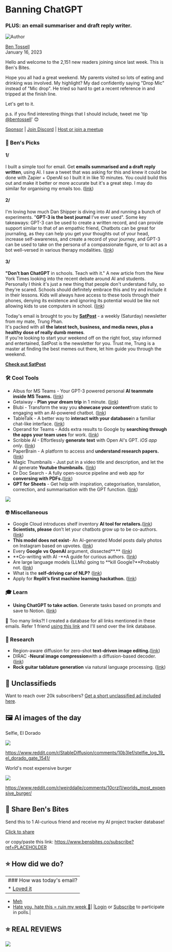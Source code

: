 # Banning ChatGPT

### PLUS: an email summariser and draft reply writer.

![Author](https://media.beehiiv.com/cdn-cgi/image/fit=scale-down,format=auto,onerror=redirect,quality=80/uploads/user/profile_picture/fc858b4d-39e3-4be1-abf4-2b55504e21a2/thumb_uJ4UYake_400x400.jpg)

[Ben Tossell](https://www.twitter.com/bentossell)\
January 16, 2023

Hello and welcome to the 2,151 new readers joining since last week. This is Ben's Bites.

Hope you all had a great weekend. My parents visited so lots of eating and drinking was involved. My highlight? My dad confidently saying "Drop Mic" instead of "Mic drop". He tried so hard to get a recent reference in and tripped at the finish line.

Let's get to it.

p.s. if you find interesting things that I should include, tweet me 'tip [@bentossell](https://twitter.com/bentossell)' 😊

[Sponsor](https://sponsor.bensbites.co/) | [Join Discord](https://discord.gg/qd92NKjDdE) | [Host or join a meetup](https://meetups.bensbites.co/)

### 🤌 Ben's Picks

#### 1/

I built a simple tool for email. Get **emails summarised and a draft reply written**, using AI. I saw a tweet that was asking for this and knew it could be done with Zapier + OpenAI so I built it in like 10 minutes. You could build this out and make it better or more accurate but it's a great step. I may do similar for organising my emails too. ([link](https://twitter.com/bentossell/status/1614583964282281984))

#### 2/

I'm loving how much Dan Shipper is diving into AI and running a bunch of experiments. "**GPT-3 is the best journal** I’ve ever used". Some key takeaways: GPT-3 can be used to create a written record, and can provide support similar to that of an empathic friend, Chatbots can be great for journaling, as they can help you get your thoughts out of your head, increase self-awareness, and create a record of your journey, and GPT-3 can be used to take on the persona of a compassionate figure, or to act as a bot well-versed in various therapy modalities. ([<u>link</u>](https://every.to/superorganizers/gpt-3-is-the-best-journal-you-ve-ever-used))

#### 3/

**"Don’t ban ChatGPT** in schools. Teach with it." A new article from the New York Times looking into the recent debate around AI and students. Personally I think it's just a new thing that people don't understand fully, so they're scared. Schools should definitely embrace this and try and include it in their lessons. Kids will always have access to these tools through their phones, denying its existence and ignoring its potential would be like not allowing kids to use computers in school. ([<u>link</u>](https://www.nytimes.com/2023/01/12/technology/chatgpt-schools-teachers.html))

Today's email is brought to you by **[SatPost](https://trungphan.substack.com/subscribe)** - a weekly (Saturday) newsletter from my mate, Trung Phan.\
It's packed with all **the latest tech, business, and media news, plus a healthy dose of really dumb memes**.\
If you're looking to start your weekend off on the right foot, stay informed and entertained, SatPost is the newsletter for you. Trust me, Trung is a master at finding the best memes out there, let him guide you through the weekend.

**[Check out SatPost](https://trungphan.substack.com/subscribe)**

### 🛠️ Cool Tools

- Albus for MS Teams - Your GPT-3 powered personal **AI teammate inside MS Teams.** ([<u>link</u>](https://www.producthunt.com/posts/albus-for-ms-teams))
- Getaiway - **Plan your dream trip** in 1 minute. ([<u>link</u>](https://getaiway.com/))
- Blubi - Transform the way you **showcase your content**from static to engaging with an AI-powered chatbot. ([<u>link</u>](http://blubi.ai/))
- TableTalk - A better way to **interact with your database**in a familiar chat-like interface. ([<u>link</u>](https://www.tabletalk.ai/))
- Operand for Teams - Adds extra results to Google by **searching through the apps your team uses** for work. ([<u>link</u>](https://operand.ai/teams))
- Scribble AI - Effortlessly **generate** **text** with Open AI's GPT. *iOS app only*. ([link](https://apps.apple.com/us/app/scribble-ai/id1662081018))
- PaperBrain - A platform to access and **understand research papers.**([<u>link</u>](https://twitter.com/nawed2611/status/1613990459734626304))
- Magic Thumbnails - Just put in a video title and description, and let the AI generate **Youtube thumbnails.** ([<u>link</u>](https://twitter.com/roxcodes/status/1614484479854411776))
- Dr Doc Search - A fully open-source pipeline and web app for **conversing with PDFs.**([<u>link</u>](https://github.com/namuan/dr-doc-search))
- **GPT for Sheets** - Get help with inspiration, categorisation, translation, correction, and summarisation with the GPT function. ([<u>link</u>](https://workspace.google.com/marketplace/app/gpt_for_sheets/677318054654))

![](https://media.beehiiv.com/cdn-cgi/image/fit=scale-down,format=auto,onerror=redirect,quality=80/uploads/asset/file/ba51eaf8-a164-45dd-9855-249e209f5c7a/New_slide__01.png)

### 🤓 Miscellaneous

- Google Cloud introduces shelf inventory **AI tool for retailers.**([<u>link</u>](https://www.wsj.com/articles/google-cloud-introduces-shelf-inventory-ai-tool-for-retailers-11673549442))
- **Scientists, please** don’t let your chatbots grow up to be co-authors. ([<u>link</u>](https://garymarcus.substack.com/p/scientists-please-dont-let-your-chatbots))
- **This model does not exist**- An AI-generated Model posts daily photos on Instagram based on upvotes. ([<u>link</u>](https://www.thismodeldoesnotexist.co/))
- Every **Google** **vs** **OpenAI** argument, dissected\*\*.\*\* ([<u>link</u>](https://lspace.swyx.io/p/google-vs-openai))
- \*\*Co-writing with AI -\*\*A guide for curious authors. ([<u>link</u>](https://bigkidlab.gumroad.com/l/co-writing-with-AI))
- Are large language models (LLMs) going to \*\*kill Google?\*\*Probably not. ([<u>link</u>](https://twitter.com/cwolferesearch/status/1614296676340232193))
- What is the **self-driving car of NLP?** ([<u>link</u>](https://stream.thesephist.com/updates/1673390674))
- Apply for **Replit’s first machine learning hackathon.** ([<u>link</u>](https://blog.replit.com/ml-hackathon))

### 🎓 Learn

- **Using ChatGPT to take action.** Generate tasks based on prompts and save to Notion. ([<u>link</u>](https://twitter.com/nickscamara_/status/1614119034194100224))

👋 Too many links?! I created a database for all links mentioned in these emails. Refer 1 friend [using this link](https://www.bensbites.co/subscribe?ref=PLACEHOLDER) and I'll send over the link database.

### 🔬 Research

- Region-aware diffusion for zero-shot **text-driven image editing.**([<u>link</u>](https://github.com/haha-lisa/RDM-Region-Aware-Diffusion-Model))
- DIRAC -**Neural image compression**with a diffusion-based decoder. ([<u>link</u>](https://arxiv.org/abs/2301.05489))
- **Rock guitar tablature generation** via natural language processing. ([<u>link</u>](https://arxiv.org/abs/2301.05295))

## 📰 Unclassifieds

Want to reach over 20k subscribers? [Get a short unclassified ad included here](https://tally.so/r/mZ9X90).

## 🖼 AI images of the day

Selfie, El Dorado

![](https://media.beehiiv.com/cdn-cgi/image/fit=scale-down,format=auto,onerror=redirect,quality=80/uploads/asset/file/2d40737a-619f-4119-b8a5-5d25e4371e08/l0qa0q567vba1.png)

<https://www.reddit.com/r/StableDiffusion/comments/10b3lef/stelfie_log_19_el_dorado_gate_1541/>

World's most expensive burger

![](https://media.beehiiv.com/cdn-cgi/image/fit=scale-down,format=auto,onerror=redirect,quality=80/uploads/asset/file/41a65126-4d2f-4d48-9957-962d89be9b62/6slqiursraca1.png)

<https://www.reddit.com/r/weirddalle/comments/10crzl1/worlds_most_expensive_burger/>

## 🤗 Share Ben's Bites

Send this to 1 AI-curious friend and receive my AI project tracker database!

[Click to share](https://www.bensbites.co/subscribe?ref=PLACEHOLDER)

or copy/paste this link: https://www.bensbites.co/subscribe?ref=PLACEHOLDER

## ⭐️ How did we do?

||
|:---|
|### How was today's email?|
|\* [Loved it](https://www.bensbites.co/login)

- [Meh](https://www.bensbites.co/login)
- [Hate you, hate this = ruin my week 🥹](https://www.bensbites.co/login)|
  |[Login](https://www.bensbites.co/login) or [Subscribe](https://www.bensbites.co/subscribe) to participate in polls.|

## ⭐️ REAL REVIEWS

![](https://media.beehiiv.com/cdn-cgi/image/fit=scale-down,format=auto,onerror=redirect,quality=80/uploads/asset/file/c8a91ecd-5477-493e-bb9d-9ed8f04bde24/Screenshot_2022-12-13_at_14.55.58.png)
